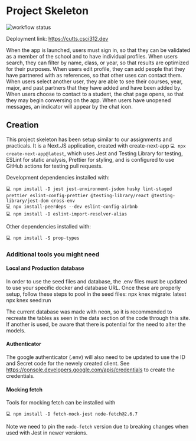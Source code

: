 # Project Skeleton

![workflow status](https://github.com/csci312-f24/project-cutts/actions/workflows/node.js.yml/badge.svg)

Deployment link: https://cutts.csci312.dev

When the app is launched, users must sign in, so that they can be validated as a member of the school and to have individual profiles.
When users search, they can filter by name, class, or year, so that results are optimized for their purposes.
When users edit profile, they can add people that they have partnered with as references, so that other uses can contact them.
When users select another user, they are able to see their courses, year, major, and past partners that they have added and have been added by.
When users choose to contact to a student, the chat page opens, so that they may begin conversing on the app.
When users have unopened messages, an indicator will appear by the chat icon.

## Creation

This project skeleton has been setup similar to our assignments and practicals. It is a Next.JS application, created with create-next-app `💻 npx create-next-app@latest`, which uses Jest and Testing Library for testing, ESLint for static analysis, Prettier for styling, and is configured to use GitHub actions for testing pull requests.

Development dependencies installed with:

```
💻 npm install -D jest jest-environment-jsdom husky lint-staged prettier eslint-config-prettier @testing-library/react @testing-library/jest-dom cross-env
💻 npx install-peerdeps --dev eslint-config-airbnb
💻 npm install -D eslint-import-resolver-alias
```

Other dependencies installed with:

```
💻 npm install -S prop-types
```

### Additional tools you might need

#### Local and Production database

In order to use the seed files and database, the .env files must be updated to use your specific docker and database URL. Once these
are properly setup, follow these steps to pool
in the seed files:
npx knex migrate: latest
npx knex seed:run

The current database was made with neon, so it is recommended to recreate the tables as seen in
the data section of the code through this site.
If another is used, be aware that there is potential for the need to alter the models.

#### Authenticator

The google authenticator (.env) will also need to be updated to use the ID and Secret code for
the newely created client. See https://console.developers.google.com/apis/credentials to create the credentials.

#### Mocking fetch

Tools for mocking fetch can be installed with

```
💻 npm install -D fetch-mock-jest node-fetch@2.6.7
```

Note we need to pin the `node-fetch` version due to breaking changes when used with Jest in newer versions.
